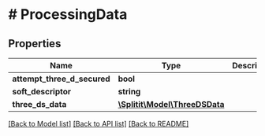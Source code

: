 # # ProcessingData

## Properties

Name | Type | Description | Notes
------------ | ------------- | ------------- | -------------
**attempt_three_d_secured** | **bool** |  | [optional]
**soft_descriptor** | **string** |  | [optional]
**three_ds_data** | [**\Splitit\Model\ThreeDSData**](ThreeDSData.md) |  | [optional]

[[Back to Model list]](../../README.md#models) [[Back to API list]](../../README.md#endpoints) [[Back to README]](../../README.md)
